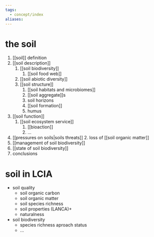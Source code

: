 ```yaml
---
tags:
  - concept/index
aliases:
---
```

# the soil
1. [[soil]] definition
2. [[soil description]]
	1. [[soil biodiversity]]
		1. [[soil food web]]
	2. [[soil abiotic diversity]]
	3. [[soil structure]]
		1. [[soil habitats and microbiomes]]
		2. [[soil aggregate]]s
		3. soil horizons
		4. [[soil formation]]
		5. humus
3. [[soil function]]
	1. [[soil ecosystem service]]
		1. [[bioaction]]
		2. ...
4. [[pressures on soils|soils threats]]
	2. loss of [[soil organic matter]]
5. [[management of soil biodiversity]]
6. [[state of soil biodiversity]]
7. conclusions
# soil in LCIA
- soil quality
	- soil organic carbon
	- soil organic matter
	- soil species richness
	- soil properties (LANCA)+
	- naturalness
- soil biodiversity
	- species richness aproach status
	- ...